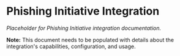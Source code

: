 # Phishing Initiative Integration

*Placeholder for Phishing Initiative integration documentation.*

**Note:** This document needs to be populated with details about the integration's capabilities, configuration, and usage.

